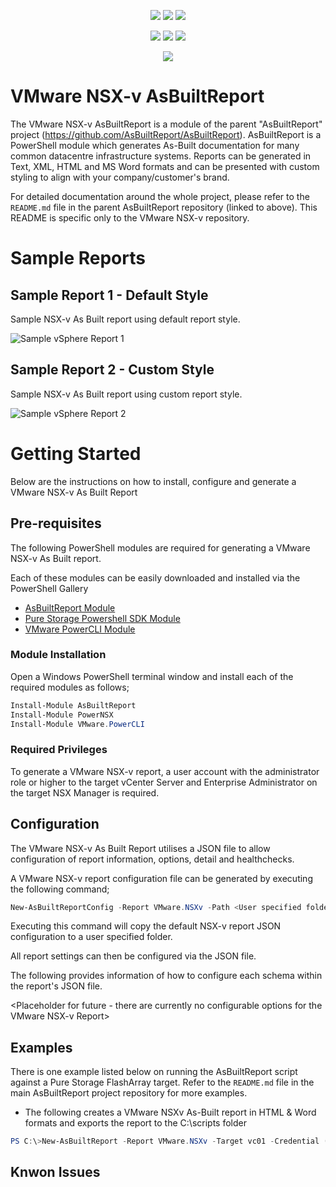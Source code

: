 <p align="center">
    <a href="https://www.powershellgallery.com/packages/AsBuiltReport.VMware.NSXv/" alt="PowerShell Gallery Version">
        <img src="https://img.shields.io/powershellgallery/v/AsBuiltReport.VMware.NSXv.svg" /></a>
    <a href="https://www.powershellgallery.com/packages/AsBuiltReport.VMware.NSXv/" alt="PS Gallery Downloads">
        <img src="https://img.shields.io/powershellgallery/dt/AsBuiltReport.VMware.NSXv.svg" /></a>
    <a href="https://www.powershellgallery.com/packages/AsBuiltReport.VMware.NSXv/" alt="PS Platform">
        <img src="https://img.shields.io/powershellgallery/p/AsBuiltReport.VMware.NSXv.svg" /></a>
</p>
<p align="center">
    <a href="https://github.com/AsBuiltReport/AsBuiltReport.VMware.NSXv/graphs/commit-activity" alt="GitHub Last Commit">
        <img src="https://img.shields.io/github/last-commit/AsBuiltReport/AsBuiltReport.VMware.NSXv/master.svg" /></a>
    <a href="https://raw.githubusercontent.com/AsBuiltReport/AsBuiltReport.VMware.NSXv/master/LICENSE" alt="GitHub License">
        <img src="https://img.shields.io/github/license/AsBuiltReport/AsBuiltReport.VMware.NSXv.svg" /></a>
    <a href="https://github.com/AsBuiltReport/AsBuiltReport.VMware.NSXv/graphs/contributors" alt="GitHub Contributors">
        <img src="https://img.shields.io/github/contributors/AsBuiltReport/AsBuiltReport.VMware.NSXv.svg"/></a>
</p>
<p align="center">
    <a href="https://twitter.com/AsBuiltReport" alt="Twitter">
            <img src="https://img.shields.io/twitter/follow/AsBuiltReport.svg?style=social"/></a>
</p>

# VMware NSX-v AsBuiltReport

The VMware NSX-v AsBuiltReport is a module of the parent "AsBuiltReport" project (https://github.com/AsBuiltReport/AsBuiltReport). AsBuiltReport is a PowerShell module which generates As-Built documentation for many common datacentre infrastructure systems. Reports can be generated in Text, XML, HTML and MS Word formats and can be presented with custom styling to align with your company/customer's brand.

For detailed documentation around the whole project, please refer to the `README.md` file in the parent AsBuiltReport repository (linked to above). This README is specific only to the VMware NSX-v repository.

# Sample Reports

## Sample Report 1 - Default Style
Sample NSX-v As Built report using default report style.

![Sample vSphere Report 1](https://github.com/AsBuiltReport/AsBuiltReport.VMware.vSphere/blob/master/Samples/Sample_NSXv_Report_1.png "Sample NSX-v Report 1")

## Sample Report 2 - Custom Style
Sample NSX-v As Built report using custom report style.

![Sample vSphere Report 2](https://github.com/AsBuiltReport/AsBuiltReport.VMware.vSphere/blob/master/Samples/Sample_NSXv_Report_2.png "Sample NSX-v Report 2")

# Getting Started

Below are the instructions on how to install, configure and generate a VMware NSX-v As Built Report

## Pre-requisites
The following PowerShell modules are required for generating a VMware NSX-v As Built report.

Each of these modules can be easily downloaded and installed via the PowerShell Gallery 

- [AsBuiltReport Module](https://www.powershellgallery.com/packages/AsBuiltReport/)
- [Pure Storage Powershell SDK Module](https://www.powershellgallery.com/packages/PowerNSX/)
- [VMware PowerCLI Module](https://www.powershellgallery.com/packages/VMware.PowerCLI/)

### Module Installation

Open a Windows PowerShell terminal window and install each of the required modules as follows;
```powershell
Install-Module AsBuiltReport
Install-Module PowerNSX
Install-Module VMware.PowerCLI
```

### Required Privileges

To generate a VMware NSX-v report, a user account with the administrator role or higher to the target vCenter Server and Enterprise Administrator on the target NSX Manager is required.

## Configuration

The VMware NSX-v As Built Report utilises a JSON file to allow configuration of report information, options, detail and healthchecks.

A VMware NSX-v report configuration file can be generated by executing the following command;
```powershell
New-AsBuiltReportConfig -Report VMware.NSXv -Path <User specified folder> -Name <Optional>
```

Executing this command will copy the default NSX-v report JSON configuration to a user specified folder.

All report settings can then be configured via the JSON file.

The following provides information of how to configure each schema within the report's JSON file.

<Placeholder for future - there are currently no configurable options for the VMware NSX-v Report>


## Examples
There is one example listed below on running the AsBuiltReport script against a Pure Storage FlashArray target. Refer to the `README.md` file in the main AsBuiltReport project repository for more examples.

- The following creates a VMware NSXv As-Built report in HTML & Word formats and exports the report to the C:\scripts folder
```powershell
PS C:\>New-AsBuiltReport -Report VMware.NSXv -Target vc01 -Credential (Get-Credential) -Format HTML,Word -OutputPath C:\Scripts
```

## Knwon Issues

